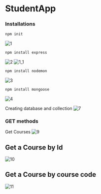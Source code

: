 # StudentApp

### Installations

```bash
npm init
```
![1](https://github.com/user-attachments/assets/56308b9d-fea2-41ce-9fe4-39277c8e5dd6)

```bash
npm install express
```
![2](https://github.com/user-attachments/assets/ea947f81-3269-4de7-9bf8-48de76262d32)
![1_1](https://github.com/user-attachments/assets/29922290-18fa-433d-a364-940f6181c275)

```bash
npm install nodemon
```
![3](https://github.com/user-attachments/assets/825c975f-2083-43b4-9363-bebc257f23a5)

```bash
npm install mongoose
```
![4](https://github.com/user-attachments/assets/c0b81b86-0f1b-4b73-992e-0abbb2fba3bb)

Creating database and collection
![7](https://github.com/user-attachments/assets/9b70b669-8f7e-4a7a-a0be-cd385b09607d)

### GET methods
Get Courses
![9](https://github.com/user-attachments/assets/7326f7f5-972f-40cf-a820-49e4ef6ca522)

 ## Get a Course by Id
![10](https://github.com/user-attachments/assets/a670deff-fe01-485c-a560-5ee9d88fc718)

## Get a Course by course code
![11](https://github.com/user-attachments/assets/e4f20a84-c954-47b3-8c83-90add5812656)

